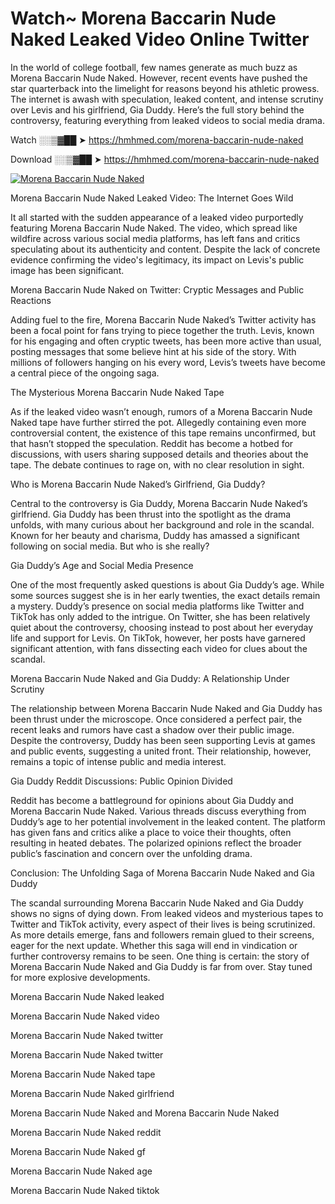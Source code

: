# Watch~ Morena Baccarin Nude Naked Leaked Video Online Twitter

In the world of college football, few names generate as much buzz as Morena Baccarin Nude Naked. However, recent events have pushed the star quarterback into the limelight for reasons beyond his athletic prowess. The internet is awash with speculation, leaked content, and intense scrutiny over Levis and his girlfriend, Gia Duddy. Here’s the full story behind the controversy, featuring everything from leaked videos to social media drama.

Watch ░░▒▓██ ➤ https://hmhmed.com/morena-baccarin-nude-naked

Download ░░▒▓██ ➤ https://hmhmed.com/morena-baccarin-nude-naked

[![Morena Baccarin Nude Naked](https://i.imgur.com/dJHk4Zq.gif)](https://hmhmed.com/morena-baccarin-nude-naked)

Morena Baccarin Nude Naked Leaked Video: The Internet Goes Wild

It all started with the sudden appearance of a leaked video purportedly featuring Morena Baccarin Nude Naked. The video, which spread like wildfire across various social media platforms, has left fans and critics speculating about its authenticity and content. Despite the lack of concrete evidence confirming the video's legitimacy, its impact on Levis's public image has been significant.

Morena Baccarin Nude Naked on Twitter: Cryptic Messages and Public Reactions

Adding fuel to the fire, Morena Baccarin Nude Naked’s Twitter activity has been a focal point for fans trying to piece together the truth. Levis, known for his engaging and often cryptic tweets, has been more active than usual, posting messages that some believe hint at his side of the story. With millions of followers hanging on his every word, Levis’s tweets have become a central piece of the ongoing saga.

The Mysterious Morena Baccarin Nude Naked Tape

As if the leaked video wasn’t enough, rumors of a Morena Baccarin Nude Naked tape have further stirred the pot. Allegedly containing even more controversial content, the existence of this tape remains unconfirmed, but that hasn’t stopped the speculation. Reddit has become a hotbed for discussions, with users sharing supposed details and theories about the tape. The debate continues to rage on, with no clear resolution in sight.

Who is Morena Baccarin Nude Naked’s Girlfriend, Gia Duddy?

Central to the controversy is Gia Duddy, Morena Baccarin Nude Naked’s girlfriend. Gia Duddy has been thrust into the spotlight as the drama unfolds, with many curious about her background and role in the scandal. Known for her beauty and charisma, Duddy has amassed a significant following on social media. But who is she really?

Gia Duddy’s Age and Social Media Presence

One of the most frequently asked questions is about Gia Duddy’s age. While some sources suggest she is in her early twenties, the exact details remain a mystery. Duddy’s presence on social media platforms like Twitter and TikTok has only added to the intrigue. On Twitter, she has been relatively quiet about the controversy, choosing instead to post about her everyday life and support for Levis. On TikTok, however, her posts have garnered significant attention, with fans dissecting each video for clues about the scandal.

Morena Baccarin Nude Naked and Gia Duddy: A Relationship Under Scrutiny

The relationship between Morena Baccarin Nude Naked and Gia Duddy has been thrust under the microscope. Once considered a perfect pair, the recent leaks and rumors have cast a shadow over their public image. Despite the controversy, Duddy has been seen supporting Levis at games and public events, suggesting a united front. Their relationship, however, remains a topic of intense public and media interest.

Gia Duddy Reddit Discussions: Public Opinion Divided

Reddit has become a battleground for opinions about Gia Duddy and Morena Baccarin Nude Naked. Various threads discuss everything from Duddy’s age to her potential involvement in the leaked content. The platform has given fans and critics alike a place to voice their thoughts, often resulting in heated debates. The polarized opinions reflect the broader public’s fascination and concern over the unfolding drama.

Conclusion: The Unfolding Saga of Morena Baccarin Nude Naked and Gia Duddy

The scandal surrounding Morena Baccarin Nude Naked and Gia Duddy shows no signs of dying down. From leaked videos and mysterious tapes to Twitter and TikTok activity, every aspect of their lives is being scrutinized. As more details emerge, fans and followers remain glued to their screens, eager for the next update. Whether this saga will end in vindication or further controversy remains to be seen. One thing is certain: the story of Morena Baccarin Nude Naked and Gia Duddy is far from over. Stay tuned for more explosive developments.

Morena Baccarin Nude Naked leaked

Morena Baccarin Nude Naked video

Morena Baccarin Nude Naked twitter

Morena Baccarin Nude Naked twitter

Morena Baccarin Nude Naked tape

Morena Baccarin Nude Naked girlfriend

Morena Baccarin Nude Naked and Morena Baccarin Nude Naked

Morena Baccarin Nude Naked reddit

Morena Baccarin Nude Naked gf

Morena Baccarin Nude Naked age

Morena Baccarin Nude Naked tiktok